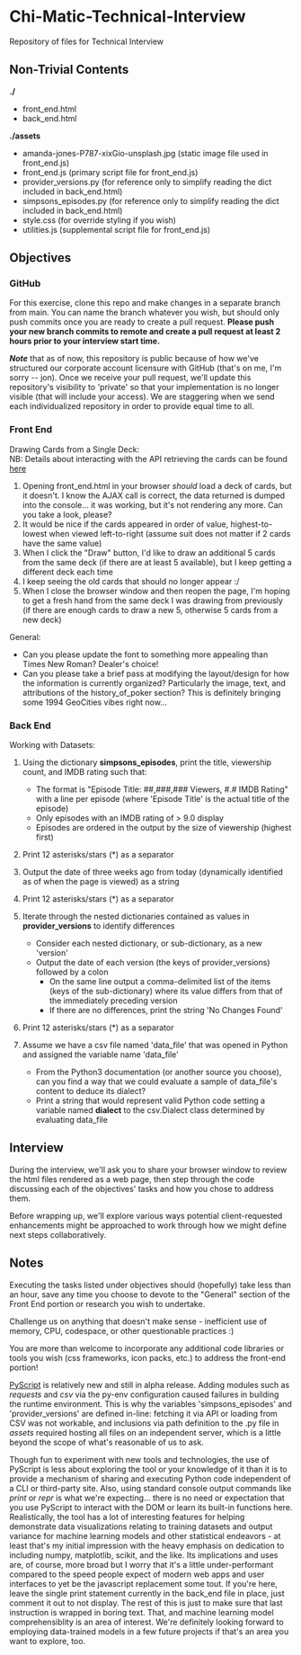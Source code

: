 # Chi-Matic-Technical-Interview
Repository of files for Technical Interview


## Non-Trivial Contents
**./**
  - front_end.html
  - back_end.html

**./assets**
  - amanda-jones-P787-xixGio-unsplash.jpg (static image file used in front_end.js)
  - front_end.js (primary script file for front_end.js)
  - provider_versions.py (for reference only to simplify reading the dict included in back_end.html)
  - simpsons_episodes.py (for reference only to simplify reading the dict included in back_end.html)
  - style.css (for override styling if you wish)
  - utilities.js (supplemental script file for front_end.js)


## Objectives
### GitHub
For this exercise, clone this repo and make changes in a separate branch from main. You can name the branch whatever you wish, but should only push commits once you are ready to create a pull request. **Please push your new branch commits to remote and create a pull request at least 2 hours prior to your interview start time.**

***Note*** that as of now, this repository is public because of how we've structured our corporate account licensure with GitHub (that's on me, I'm sorry -- jon). Once we receive your pull request, we'll update this repository's visibility to 'private' so that your implementation is no longer visible (that will include your access). We are staggering when we send each individualized repository in order to provide equal time to all.
 

### Front End
Drawing Cards from a Single Deck:<br>
NB: Details about interacting with the API retrieving the cards can be found [here](http://deckofcardsapi.com/)
  1. Opening front_end.html in your browser *should* load a deck of cards, but it doesn't. I know the AJAX call is correct, the data returned is dumped into the console... it was working, but it's not rendering any more. Can you take a look, please?
  2. It would be nice if the cards appeared in order of value, highest-to-lowest when viewed left-to-right (assume suit does not matter if 2 cards have the same value)
  3. When I click the "Draw" button, I'd like to draw an additional 5 cards from the same deck (if there are at least 5 available), but I keep getting a different deck each time 
  4. I keep seeing the old cards that should no longer appear :/
  5. When I close the browser window and then reopen the page, I'm hoping to get a fresh hand from the same deck I was drawing from previously (if there are enough cards to draw a new 5, otherwise 5 cards from a new deck)


General:
  - Can you please update the font to something more appealing than Times New Roman? Dealer's choice!
  - Can you please take a brief pass at modifying the layout/design for how the information is currently organized? Particularly the image, text, and attributions of the history_of_poker section? This is definitely bringing some 1994 GeoCities vibes right now...

### Back End
Working with Datasets:
  1. Using the dictionary **simpsons_episodes**, print the title, viewership count, and IMDB rating such that:

      - The format is "Episode Title: ##,###,### Viewers, #.# IMDB Rating" with a line per episode (where 'Episode Title' is the actual title of the episode)
      - Only episodes with an IMDB rating of > 9.0 display
      - Episodes are ordered in the output by the size of viewership (highest first)

  2. Print 12 asterisks/stars (*) as a separator
  3. Output the date of three weeks ago from today (dynamically identified as of when the page is viewed) as a string 
  4. Print 12 asterisks/stars (*) as a separator
  5. Iterate through the nested dictionaries contained as values in **provider_versions** to identify differences

      - Consider each nested dictionary, or sub-dictionary, as a new 'version'
      - Output the date of each version (the keys of provider_versions) followed by a colon 
        - On the same line output a comma-delimited list of the items (keys of the sub-dictionary) where its value differs from that of the immediately preceding version
        - If there are no differences, print the string 'No Changes Found'
  
  6. Print 12 asterisks/stars (*) as a separator
  7. Assume we have a csv file named 'data_file' that was opened in Python and assigned the variable name 'data_file'
  
      - From the Python3 documentation (or another source you choose), can you find a way that we could evaluate a sample of data_file's content to deduce its dialect?
      - Print a string that would represent valid Python code setting a variable named **dialect** to the csv.Dialect class determined by evaluating data_file 


## Interview
During the interview, we'll ask you to share your browser window to review the html files rendered as a web page, then step through the code discussing each of the objectives' tasks and how you chose to address them. 

Before wrapping up, we'll explore various ways potential client-requested enhancements might be approached to work through how we might define next steps collaboratively.


## Notes
Executing the tasks listed under objectives should (hopefully) take less than an hour, save any time you choose to devote to the "General" section of the Front End portion or research you wish to undertake.

Challenge us on anything that doesn't make sense - inefficient use of memory, CPU, codespace, or other questionable practices :)

You are more than welcome to incorporate any additional code libraries or tools you wish (css frameworks, icon packs, etc.) to address the front-end portion!

[PyScript](https://pyscript.net/) is relatively new and still in alpha release. Adding modules such as *requests* and *csv* via the py-env configuration caused failures in building the runtime environment. This is why the variables 'simpsons_episodes' and 'provider_versions' are defined in-line: fetching it via API or loading from CSV was not workable, and inclusions via path definition to the .py file in *assets* required hosting all files on an independent server, which is a little beyond the scope of what's reasonable of us to ask.

Though fun to experiment with new tools and technologies, the use of PyScript is less about exploring the tool or your knowledge of it than it is to provide a mechanism of sharing and executing Python code independent of a CLI or third-party site. Also, using standard console output commands like *print* or *repr* is what we're expecting... there is no need or expectation that you use PyScript to interact with the DOM or learn its built-in functions here. Realistically, the tool has a lot of interesting features for helping demonstrate data visualizations relating to training datasets and output variance for machine learning models and other statistical endeavors - at least that's my initial impression with the heavy emphasis on dedication to including numpy, matplotlib, scikit, and the like. Its implications and uses are, of course, more broad but I worry that it's a little under-performant compared to the speed people expect of modern web apps and user interfaces to yet be the javascript replacement some tout. If you're here, leave the single print statement currently in the back_end file in place, just comment it out to not display. The rest of this is just to make sure that last instruction is wrapped in boring text. That, and machine learning model comprehensiblity is an area of interest. We're definitely looking forward to employing data-trained models in a few future projects if that's an area you want to explore, too.
